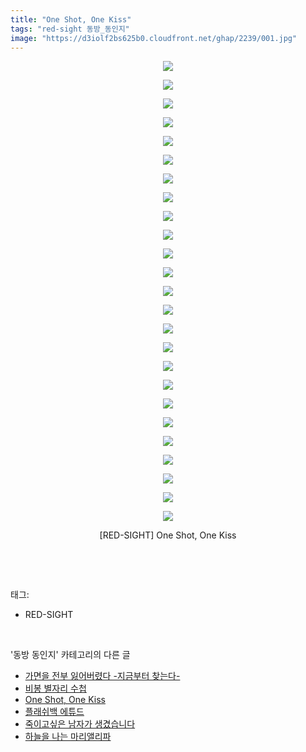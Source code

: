 ```yaml
---
title: "One Shot, One Kiss"
tags: "red-sight 동방_동인지"
image: "https://d3iolf2bs625b0.cloudfront.net/ghap/2239/001.jpg"
---
```

<div class="article">
<p style="text-align: center; clear: none; float: none;"><img src="{{ site.imgserver3 }}/ghap/2239/001.jpg"/></p>
<p style="text-align: center; clear: none; float: none;"><img src="{{ site.imgserver3 }}/ghap/2239/002.jpg"/></p>
<p style="text-align: center; clear: none; float: none;"><img src="{{ site.imgserver3 }}/ghap/2239/003.jpg"/></p>
<p style="text-align: center; clear: none; float: none;"><img src="{{ site.imgserver3 }}/ghap/2239/004.jpg"/></p>
<p style="text-align: center; clear: none; float: none;"><img src="{{ site.imgserver3 }}/ghap/2239/005.jpg"/></p>
<p style="text-align: center; clear: none; float: none;"><img src="{{ site.imgserver3 }}/ghap/2239/006.jpg"/></p>
<p style="text-align: center; clear: none; float: none;"><img src="{{ site.imgserver3 }}/ghap/2239/007.jpg"/></p>
<p style="text-align: center; clear: none; float: none;"><img src="{{ site.imgserver3 }}/ghap/2239/008.jpg"/></p>
<p style="text-align: center; clear: none; float: none;"><img src="{{ site.imgserver3 }}/ghap/2239/009.jpg"/></p>
<p style="text-align: center; clear: none; float: none;"><img src="{{ site.imgserver3 }}/ghap/2239/010.jpg"/></p>
<p style="text-align: center; clear: none; float: none;"><img src="{{ site.imgserver3 }}/ghap/2239/011.jpg"/></p>
<p style="text-align: center; clear: none; float: none;"><img src="{{ site.imgserver3 }}/ghap/2239/012.jpg"/></p>
<p style="text-align: center; clear: none; float: none;"><img src="{{ site.imgserver3 }}/ghap/2239/013.jpg"/></p>
<p style="text-align: center; clear: none; float: none;"><img src="{{ site.imgserver3 }}/ghap/2239/014.jpg"/></p>
<p style="text-align: center; clear: none; float: none;"><img src="{{ site.imgserver3 }}/ghap/2239/015.jpg"/></p>
<p style="text-align: center; clear: none; float: none;"><img src="{{ site.imgserver3 }}/ghap/2239/016.jpg"/></p>
<p style="text-align: center; clear: none; float: none;"><img src="{{ site.imgserver3 }}/ghap/2239/017.jpg"/></p>
<p style="text-align: center; clear: none; float: none;"><img src="{{ site.imgserver3 }}/ghap/2239/018.jpg"/></p>
<p style="text-align: center; clear: none; float: none;"><img src="{{ site.imgserver3 }}/ghap/2239/019.jpg"/></p>
<p style="text-align: center; clear: none; float: none;"><img src="{{ site.imgserver3 }}/ghap/2239/020.jpg"/></p>
<p style="text-align: center; clear: none; float: none;"><img src="{{ site.imgserver3 }}/ghap/2239/021.jpg"/></p>
<p style="text-align: center; clear: none; float: none;"><img src="{{ site.imgserver3 }}/ghap/2239/022.jpg"/></p>
<p style="text-align: center; clear: none; float: none;"><img src="{{ site.imgserver3 }}/ghap/2239/023.jpg"/></p>
<p style="text-align: center; clear: none; float: none;"><img src="{{ site.imgserver3 }}/ghap/2239/024.jpg"/></p>
<p style="text-align: center; clear: none; float: none;"><img src="{{ site.imgserver3 }}/ghap/2239/025.jpg"/></p>
<p style="text-align: center; clear: none; float: none;">[RED-SIGHT] One Shot, One Kiss</p>
<p><br/></p>
</div><br/>
<div class="tagTrail">
<p>태그: </p>
<ul>
<li>RED-SIGHT</li>
</ul>
</div><br/>
<div class="another">
<p>'동방 동인지' 카테고리의 다른 글</p>
<ul>
<li><a href="/ghap_2241">가면을 전부 잃어버렸다 -지금부터 찾는다-</a></li>
<li><a href="/ghap_2240">비봉 별자리 수첩</a></li>
<li><a href="/ghap_2239">One Shot, One Kiss</a></li>
<li><a href="/ghap_2238">플래쉬백 에튜드</a></li>
<li><a href="/ghap_2236">죽이고싶은 남자가 생겼습니다</a></li>
<li><a href="/ghap_2235">하늘을 나는 마리앨리파</a></li>
</ul>
</div><br/>
<div class="cb_module cb_fluid">
<div class="cb_wrt cb_profile">
</div><!-- commentList close -->
</div><br/>
